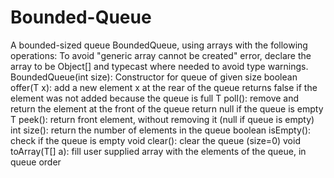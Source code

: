 # Bounded-Queue

A bounded-sized queue BoundedQueue<T>, using arrays with the following operations:
   To avoid "generic array cannot be created" error, declare the array to be Object[] and
   typecast where needed to avoid type warnings.
   BoundedQueue(int size): Constructor for queue of given size
   boolean offer(T x):	add a new element x at the rear of the queue
			returns false if the element was not added because the queue is full
   T poll():		remove and return the element at the front of the queue
			return null if the queue is empty
   T peek():		return front element, without removing it (null if queue is empty)
   int size():		return the number of elements in the queue
   boolean isEmpty():	check if the queue is empty
   void clear():	clear the queue (size=0)
   void toArray(T[] a):	fill user supplied array with the elements of the queue, in queue order
